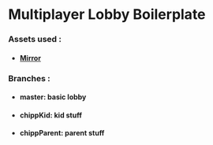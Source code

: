 # Multiplayer Lobby Boilerplate

### Assets used :
* #### [Mirror](https://assetstore.unity.com/packages/tools/network/mirror-129321)

### Branches :
* #### master: basic lobby
* #### chippKid: kid stuff
* #### chippParent: parent stuff